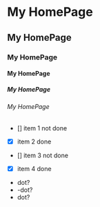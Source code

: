 # My HomePage
## My HomePage
### My HomePage
#### My HomePage
##### My HomePage
###### My HomePage

- [] item 1 not done
- [x] item 2 done
- [] item 3 not done
- [x] item 4 done

- dot?
- -dot?
- dot?

``` a bit of code
```
